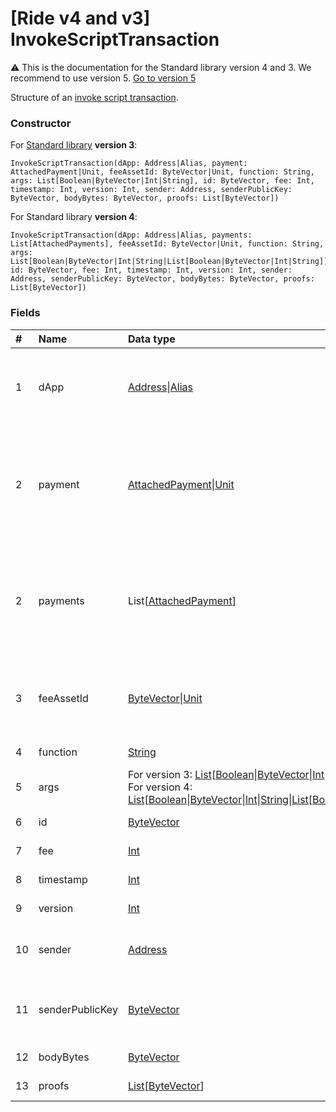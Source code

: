 # [Ride v4 and v3] InvokeScriptTransaction

:warning: This is the documentation for the Standard library version 4 and 3. We recommend to use version 5. [Go to version 5](/en/ride/structures/transaction-structures/invoke-script-transaction)

Structure of an [invoke script transaction](/en/blockchain/transaction-type/invoke-script-transaction).

### Constructor

For [Standard library](/en/ride/script/standard-library) **version 3**:

```ride
InvokeScriptTransaction(dApp: Address|Alias, payment: AttachedPayment|Unit, feeAssetId: ByteVector|Unit, function: String, args: List[Boolean|ByteVector|Int|String], id: ByteVector, fee: Int, timestamp: Int, version: Int, sender: Address, senderPublicKey: ByteVector, bodyBytes: ByteVector, proofs: List[ByteVector])
```

For Standard library **version 4**:

```ride
InvokeScriptTransaction(dApp: Address|Alias, payments: List[AttachedPayments], feeAssetId: ByteVector|Unit, function: String, args: List[Boolean|ByteVector|Int|String|List[Boolean|ByteVector|Int|String]], id: ByteVector, fee: Int, timestamp: Int, version: Int, sender: Address, senderPublicKey: ByteVector, bodyBytes: ByteVector, proofs: List[ByteVector])
```

### Fields

| # | Name | Data type | Description |
| :--- | :--- | :--- | :--- |
| 1 | dApp | [Address](/en/ride/v4/structures/common-structures/address)&#124;[Alias](/en/ride/v4/structures/common-structures/alias) | [Address](/en/blockchain/account/address) or [alias](/en/blockchain/account/alias) of the [account](/en/blockchain/account/) which is calling a function |
| 2 | payment | [AttachedPayment](/en/ride/v4/structures/common-structures/attached-payment)&#124;[Unit](/en/ride/v4/data-types/unit) | Payment attached to the transaction.<br>:warning: The field is deleted in Standard library version 4 |
| 2 | payments | List[[AttachedPayment](/en/ride/v4/structures/common-structures/attached-payment)] | Payments attached to the transaction.<br>The field is added in Standard library version 4 |
| 3 | feeAssetId | [ByteVector](/en/ride/v4/data-types/byte-vector)&#124;[Unit](/en/ride/v4/data-types/unit) | [Token](/en/blockchain/token/) to pay the commission. Currently, it can be only in [WAVES](/en/blockchain/token/waves) |
| 4 | function | [String](/en/ride/v4/data-types/string) | Name of the [function](/en/ride/functions/) |
| 5 | args | For version 3: [List](/en/ride/v4/data-types/list)[[Boolean](/en/ride/v4/data-types/boolean)&#124;[ByteVector](/en/ride/v4/data-types/byte-vector)&#124;[Int](/en/ride/v4/data-types/int)&#124;[String](/en/ride/v4/data-types/string)]<br>For version 4: [List](/en/ride/v4/data-types/list)[[Boolean](/en/ride/v4/data-types/boolean)&#124;[ByteVector](/en/ride/v4/data-types/byte-vector)&#124;[Int](/en/ride/v4/data-types/int)&#124;[String](/en/ride/v4/data-types/string)&#124;[List](/en/ride/v4/data-types/list)[[Boolean](/en/ride/v4/data-types/boolean)&#124;[ByteVector](/en/ride/v4/data-types/byte-vector)&#124;[Int](/en/ride/v4/data-types/int)&#124;[String](/en/ride/v4/data-types/string)]] | Parameters of the [function](/en/ride/functions/) |
| 6 | id | [ByteVector](/en/ride/v4/data-types/byte-vector) | Transaction ID |
| 7 | fee | [Int](/en/ride/v4/data-types/int) | [Transaction fee](/en/blockchain/transaction/transaction-fee) |
| 8 | timestamp | [Int](/en/ride/v4/data-types/int) | Transaction timestamp |
| 9 | version | [Int](/en/ride/v4/data-types/int) | Transaction version |
| 10 | sender | [Address](/en/ride/v4/structures/common-structures/address) | [Address](/en/blockchain/account/address) of the transaction sender |
| 11 | senderPublicKey | [ByteVector](/en/ride/v4/data-types/byte-vector) | Account public key of the transaction sender |
| 12 | bodyBytes | [ByteVector](/en/ride/v4/data-types/byte-vector) | [Transaction body bytes](/en/blockchain/glossary#t) |
| 13 | proofs | [List](/en/ride/v4/data-types/list)[[ByteVector](/en/ride/v4/data-types/byte-vector)] | Array of [proofs](/en/blockchain/transaction/transaction-proof) |
